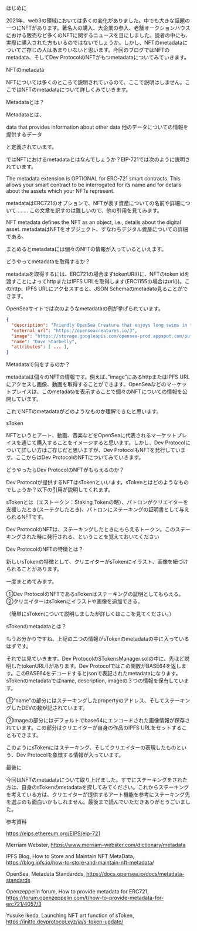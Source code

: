 はじめに

2021年、web3の領域においては多くの変化がありました。中でも大きな話題の一つにNFTがあります。著名人の購入、大企業の参入、老舗オークションハウスにおける販売など多くのNFTに関するニュースを目にしました。読者の中にも、実際に購入された方もいるのではないでしょうか。しかし、NFTのmetadataについてご存じの人はあまりいないと思います。今回のブログではNFTのmetadata、そしてDev ProtocolのNFTがもつmetadataについてみていきます。

NFTのmetadata

NFTについては多くのところで説明されているので、ここで説明はしません。ここではNFTのmetadataについて詳しくみていきます。

Metadataとは？

Metadataとは、

data that provides information about other data
他のデータについての情報を提供するデータ

と定義されています。

ではNFTにおけるmetadataとはなんでしょうか？EIP-721では次のように説明されています。

The metadata extension is OPTIONAL for ERC-721 smart contracts. This allows your smart contract to be interrogated for its name and for details about the assets which your NFTs represent.

metadataはERC721のオプションで、NFTが表す資産についての名前や詳細について........
この文章を訳すのは難しいので、他の引用を見てみます。

NFT metadata defines the NFT as an object, i.e., details about the digital asset.
metadataはNFTをオブジェクト、すなわちデジタル資産についての詳細である。

まとめるとmetadataには個々のNFTの情報が入っているといえます。

どうやってmetadataを取得するか？

metadataを取得するには、ERC721の場合まずtokenURI()に、NFTのtoken idを渡すことによってhttpまたはIPFS URLを取得します(ERC1155の場合はurl())。このhttp、IPFS URLにアクセスすると、JSON Schemaのmetadata見ることができます。

OpenSeaサイトでは次のようなmetadataの例が挙げられています。

```json
{
  "description": "Friendly OpenSea Creature that enjoys long swims in the ocean.",
  "external_url": "https://openseacreatures.io/3",
  "image": "https://storage.googleapis.com/opensea-prod.appspot.com/puffs/3.png",
  "name": "Dave Starbelly",
  "attributes": [ ... ],
}
```

Metadataで何をするのか？

metadataは個々のNFTの情報です。例えば、”image”にあるhttpまたはIPFS URLにアクセスし画像、動画を取得することができます。OpenSeaなどのマーケットプレイスは、このmetadataを表示することで個々のNFTについての情報を公開しています。

これでNFTのmetadataがどのようなものか理解できたと思います。

sToken

NFTというとアート、動画、音楽などをOpenSeaに代表されるマーケットプレイスを通じて購入することをイメージすると思います。しかし、Dev Protocolについて詳しい方はご存じだと思いますが、Dev ProtocolもNFTを発行しています。ここからはDev ProtocolのNFTについてみていきます。

どうやったらDev ProtocolのNFTがもらえるのか？

Dev Protocolが提供するNFTはsTokenといいます。sTokenとはどのようなものでしょうか？以下の引用が説明してくれます。

sTokenとは（エストークン：Staking Tokenの略）、パトロンがクリエイターを支援したとき(スーテクしたとき)、パトロンにステーキングの証明書として与えられるNFTです。

Dev ProtocolのNFTは、ステーキングしたときにもらえるトークン。このステーキングされた時に発行される、ということを覚えておいてください

Dev ProtocolのNFTの特徴とは？

新しいsTokenの特徴として、クリエイターがsTokenにイラスト、画像を紐づけられることがあります。

一度まとめてみます。

①Dev ProtocolのNFTであるsTokenはステーキングの証明としてもらえる。
②クリエイターはsTokenにイラストや画像を追加できる。

（簡単にsTokenについて説明しましたが詳しくはここを見てください。）

sTokenのmetadataとは？

もうお分かりですね、上記の二つの情報がsTokenのmetadataの中に入っているはずです。

それでは見ていきます。Dev ProtocolのSTokensManager.solの中に、先ほど説明したtokenURL()があります。Dev Protocolではこの関数がBASE64を返します。このBASE64をデコードするとjsonで表記されたmetadataになります。sTokenのmetadataではname, description, imageの３つの情報を保有しています。

①“name”の部分にはステーキングしたpropertyのアドレス、そしてステーキングしたDEVの数が記されています。

②imageの部分にはデフォルトでbase64にエンコードされた画像情報が保存されています。この部分はクリエイターが自身の作品のIPFS URLをセットすることもできます。

このようにsTokenにはステーキング、そしてクリエイターの表現したものという、Dev Protocolを象徴する情報が入っています。

最後に

今回はNFTのmetadataについて取り上げました。すでにステーキングをされた方は、自身のsTokenのmetadataを探してみてください。これからステーキングを考えている方は、クリエイターが提供するアート機能を参考にステーキング先を選ぶのも面白いかもしれません。最後まで読んでいただきありがとうごいました。

参考資料

https://eips.ethereum.org/EIPS/eip-721

Merriam Webster,
https://www.merriam-webster.com/dictionary/metadata

IPFS Blog, How to Store and Maintain NFT MetaData,
https://blog.ipfs.io/how-to-store-and-maintain-nft-metadata/

OpenSea, Metadata Standardds,
https://docs.opensea.io/docs/metadata-standards

Openzeppelin forum, How to provide metadata for ERC721,
https://forum.openzeppelin.com/t/how-to-provide-metadata-for-erc721/4057/3

Yusuke Ikeda, Launching NFT art function of sToken,
https://initto.devprotocol.xyz/ja/s-token-update/
